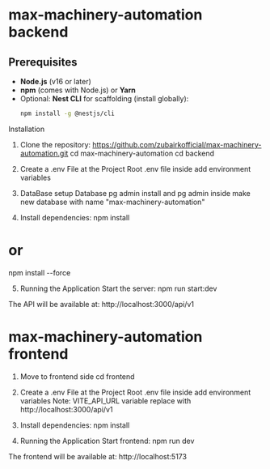 # max-machinery-automation backend

## Prerequisites

- **Node.js** (v16 or later)  
- **npm** (comes with Node.js) or **Yarn**  
- Optional: **Nest CLI** for scaffolding (install globally):  
  ```bash
  npm install -g @nestjs/cli

Installation
1. Clone the repository:
https://github.com/zubairkofficial/max-machinery-automation.git
cd max-machinery-automation
cd backend

2. Create a .env File at the Project Root
.env file inside add environment variables

3. DataBase setup
Database pg admin install and pg admin inside make new database with name "max-machinery-automation"

4. Install dependencies:
npm install
# or
npm install --force




5. Running the Application
Start the server: npm run start:dev

The API will be available at:
http://localhost:3000/api/v1



# max-machinery-automation frontend
1. Move to frontend side 
cd frontend

2. Create a .env File at the Project Root
.env file inside add environment variables
Note: VITE_API_URL variable replace with http://localhost:3000/api/v1
3. Install dependencies:
npm install

4. Running the Application
Start frontend: npm run dev

The frontend will be available at:
http://localhost:5173
